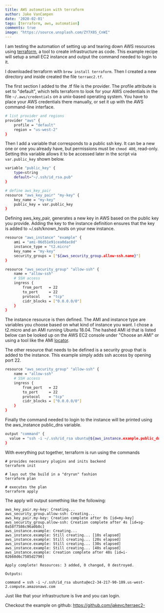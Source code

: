 ```yaml
---
title: AWS automation with terraform 
author: Jake VanCampen
date: '2020-02-01'
tags: [terraform, aws, automation]
comments: true
image: "https://source.unsplash.com/ZY7X8S_CnWI" 
---
```


I am testing the automation of setting up and tearing down AWS resources using [terraform](https://www.terraform.io/), a tool to create infrastructure as code. This example recipe will setup a small EC2 instance and output the command needed to login to it. 

I downloaded terraform with `brew install terraform`. Then I created a new directory and inside created the file `terraec2.tf`. 

The first section I added to the .tf file is the provider. The profile attribute is set to "default", which tells terraform to look for your AWS credentials in the file `~/.aws/credentials` on a unix-based operating system. You have to place your AWS credentials there manually, or set it up with the AWS command-line interface.

```bash
# list provider and regions
provider "aws" {
    profile = "default"
    region = "us-west-2"
}
```

Then I add a variable that corresponds to a public ssh key. It can be a new one or one you already have, but permissions must be `chmod 400`, read-only. Setting this variable allows it to be accessed later in the script via `var.public_key` shown below.

```bash
variable "public_key" {
    type=string
    default="~/.ssh/id_rsa.pub"
}

# define aws_key_pair
resource "aws_key_pair" "my-key" {
    key_name = "my-key"
    public_key = var.public_key
}
```

Defining aws_key_pair, generates a new key in AWS based on the public key you provide. Adding the key to the instance definition ensures that the key is added to ~/.ssh/known_hosts on your new instance. 

```bash
resource "aws_instance" "example" {
    ami = "ami-06d51e91cea0dac8d"
    instance_type = "t2.micro"
    key_name = "my-key"
    security_groups = ["${aws_security_group.allow-ssh.name}"]
}

resource "aws_security_group" "allow-ssh" {
    name = "allow-ssh"
    # SSH access
    ingress {
        from_port   = 22
        to_port     = 22
        protocol    = "tcp"
        cidr_blocks = ["0.0.0.0/0"]
    }
}
```

The instance resource is then defined. The AMI and instance type are variables you choose based on what kind of instance you want. I chose a t2.micro and an AMI running Ubuntu 18.04. The hashed AMI id that is listed below can be looked up on the AWS EC2 console under "Choose an AMI" or using a tool like the AMI [locator](https://cloud-images.ubuntu.com/locator/ec2/).

The other resource that needs to be defined is a security group that is added to the instance. This example simply adds ssh access by opening port 22. 

```bash
resource "aws_security_group" "allow-ssh" {
    name = "allow-ssh"
    # SSH access
    ingress {
        from_port   = 22
        to_port     = 22
        protocol    = "tcp"
        cidr_blocks = ["0.0.0.0/0"]
    }
}
```

Finally the command needed to login to the instance will be printed using the aws_instance public_dns variable.

```bash
output "command" {
  value = "ssh -i ~/.ssh/id_rsa ubuntu@${aws_instance.example.public_dns}"
}
```


With everything put together, terraform is run using the commands

```
# provides necessary plugins and inits backend
terraform init

# lays out the build in a "dryrun" fashion
terraform plan

# executes the plan
terraform apply
```

The apply will output something like the following: 

```
aws_key_pair.my-key: Creating...
aws_security_group.allow-ssh: Creating...
aws_key_pair.my-key: Creation complete after 0s [id=my-key]
aws_security_group.allow-ssh: Creation complete after 4s [id=sg-0a58f7586c96a0b8c]
aws_instance.example: Creating...
aws_instance.example: Still creating... [10s elapsed]
aws_instance.example: Still creating... [20s elapsed]
aws_instance.example: Still creating... [30s elapsed]
aws_instance.example: Still creating... [40s elapsed]
aws_instance.example: Creation complete after 48s [id=i-02660d6c7585d2790]

Apply complete! Resources: 3 added, 0 changed, 0 destroyed.

Outputs:

command = ssh -i ~/.ssh/id_rsa ubuntu@ec2-34-217-90-109.us-west-2.compute.amazonaws.com
```

Just like that your infrastructure is live and you can login.

Checkout the example on github: https://github.com/jakevc/terraec2-


